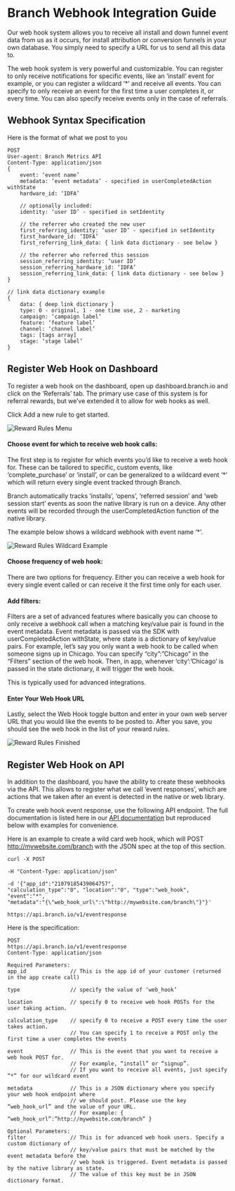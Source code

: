 Branch Webhook Integration Guide
=========================

Our web hook system allows you to receive all install and down funnel event data from us as it occurs, for install attribution or conversion funnels in your own database. You simply need to specify a URL for us to send all this data to.

The web hook system is very powerful and customizable. You can register to only receive notifications for specific events, like an ‘install’ event for example, or you can register a wildcard ‘*’ and receive all events. You can specify to only receive an event for the first time a user completes it, or every time. You can also specify receive events only in the case of referrals.

## Webhook Syntax Specification 

Here is the format of what we post to you

	POST
	User-agent: Branch Metrics API
	Content-Type: application/json
	{
		event: ‘event name’
		metadata: ‘event metadata’ - specified in userCompletedAction withState
		hardware_id: ‘IDFA’

		// optionally included:
		identity: ‘user ID’ - specified in setIdentity
		
		// the referrer who created the new user	
		first_referring_identity: ‘user ID’ - specified in setIdentity
		first_hardware_id: ‘IDFA’
		first_referring_link_data: { link data dictionary - see below }

		// the referrer who referred this session
		session_referring_identity: ‘user ID’
		session_referring_hardware_id: ‘IDFA’
		session_referring_link_data: { link data dictionary - see below }
	}

	// link data dictionary example
	{
		data: { deep link dictionary }
		type: 0 - original, 1 - one time use, 2 - marketing
		campaign: ‘campaign label’
		feature: ‘feature label’
		channel: ‘channel label’
		tags: [tags array]
		stage: ‘stage label’
	}

## Register Web Hook on Dashboard

To register a web hook on the dashboard, open up dashboard.branch.io and click on the ‘Referrals’ tab. The primary use case of this system is for referral rewards, but we’ve extended it to allow for web hooks as well.

Click Add a new rule to get started.

![Reward Rules Menu](https://s3-us-west-1.amazonaws.com/branch-guides/webhook001rewardRulesSource.png)

#### Choose event for which to receive web hook calls:

The first step is to register for which events you’d like to receive a web hook for. These can be tailored to specific, custom events, like ‘complete_purchase’ or ‘install’, or can be generalized to a wildcard event ‘*’ which will return every single event tracked through Branch.

Branch automatically tracks ‘installs’, ‘opens’, ‘referred session’ and ‘web session start’ events as soon the native library is run on a device. Any other events will be recorded through the userCompletedAction function of the native library.

The example below shows a wildcard webhook with event name ‘*’.

![Reward Rules Wildcard Example](https://s3-us-west-1.amazonaws.com/branch-guides/webhook002rewardRulesWildcard.png)

#### Choose frequency of web hook:

There are two options for frequency. Either you can receive a web hook for every single event called or can receive it the first time only for each user.

#### Add filters:

Filters are a set of advanced features where basically you can choose to only receive a webhook call when a matching key/value pair is found in the event metadata. Event metadata is passed via the SDK with userCompletedAction withState, where state is a dictionary of key/value pairs. For example, let’s say you only want a web hook to be called when someone signs up in Chicago. You can specify “city”:”Chicago” in the “Filters” section of the web hook. Then, in app, whenever ‘city’:’Chicago’ is passed in the state dictionary, it will trigger the web hook.

This is typically used for advanced integrations.

#### Enter Your Web Hook URL

Lastly, select the Web Hook toggle button and enter in your own web server URL that you would like the events to be posted to. After you save, you should see the web hook in the list of your reward rules.

![Reward Rules Finished](https://s3-us-west-1.amazonaws.com/branch-guides/webhook003rewardRulesDone.png)

## Register Web Hook on API

In addition to the dashboard, you have the ability to create these webhooks via the API. This allows to register what we call ‘event responses’, which are actions that we taken after an event is detected in the native or web library. 

To create web hook event response, use the following API endpoint. The full documentation is listed here in our [API documentation](https://github.com/BranchMetrics/Branch-Public-API#creating-a-remote-event-for-funnels) but reproduced below with examples for convenience.

Here is an example to create a wild card web hook, which will POST http://mywebsite.com/branch with the JSON spec at the top of this section.

	curl -X POST 

	-H "Content-Type: application/json"
	 
	-d '{"app_id":"21079185439064757", 
	"calculation_type":"0", "location":"0", "type":"web_hook", "event":"*", 
	"metadata":"{\"web_hook_url\":\"http://mywebsite.com/branch\"}"}'  
	
	https://api.branch.io/v1/eventresponse

Here is the specification:

	POST
	https://api.branch.io/v1/eventresponse
	Content-Type: application/json

	Required Parameters:
	app_id	 			// This is the app id of your customer (returned in the app create call)

	type 				// specify the value of ‘web_hook’

	location 			// specify 0 to receive web hook POSTs for the user taking action.

	calculation_type	// specify 0 to receive a POST every time the user takes action. 
						// You can specify 1 to receive a POST only the first time a user completes the events

	event  				// This is the event that you want to receive a web hook POST for. 
						// For example, “install” or “signup”. 
						// If you want to receive all events, just specify “*” for our wildcard event

	metadata  			// This is a JSON dictionary where you specify your web hook endpoint where 
						// we should post. Please use the key “web_hook_url” and the value of your URL. 
						// For example: { “web_hook_url”:”http://mywebsite.com/branch” }

	Optional Parameters:
	filter 				// This is for advanced web hook users. Specify a custom dictionary of 
						// key/value pairs that must be matched by the event metadata before the 
						// web hook is triggered. Event metadata is passed by the native library as state. 
						// The value of this key must be in JSON dictionary format.

